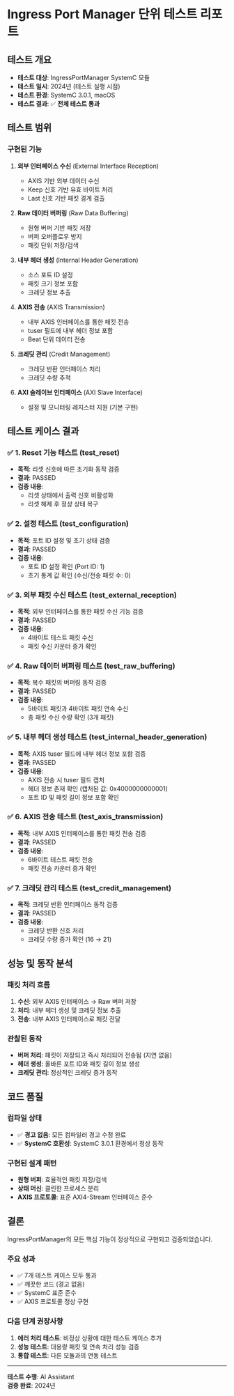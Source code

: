 # Ingress Port Manager 단위 테스트 리포트

## 테스트 개요

- **테스트 대상**: IngressPortManager SystemC 모듈
- **테스트 일시**: 2024년 (테스트 실행 시점)
- **테스트 환경**: SystemC 3.0.1, macOS
- **테스트 결과**: ✅ **전체 테스트 통과**

## 테스트 범위

### 구현된 기능
1. **외부 인터페이스 수신** (External Interface Reception)
   - AXIS 기반 외부 데이터 수신
   - Keep 신호 기반 유효 바이트 처리
   - Last 신호 기반 패킷 경계 검출

2. **Raw 데이터 버퍼링** (Raw Data Buffering)
   - 원형 버퍼 기반 패킷 저장
   - 버퍼 오버플로우 방지
   - 패킷 단위 저장/검색

3. **내부 헤더 생성** (Internal Header Generation)
   - 소스 포트 ID 설정
   - 패킷 크기 정보 포함
   - 크레딧 정보 추출

4. **AXIS 전송** (AXIS Transmission)
   - 내부 AXIS 인터페이스를 통한 패킷 전송
   - tuser 필드에 내부 헤더 정보 포함
   - Beat 단위 데이터 전송

5. **크레딧 관리** (Credit Management)
   - 크레딧 반환 인터페이스 처리
   - 크레딧 수량 추적

6. **AXI 슬레이브 인터페이스** (AXI Slave Interface)
   - 설정 및 모니터링 레지스터 지원 (기본 구현)

## 테스트 케이스 결과

### ✅ 1. Reset 기능 테스트 (test_reset)
- **목적**: 리셋 신호에 따른 초기화 동작 검증
- **결과**: PASSED
- **검증 내용**:
  - 리셋 상태에서 출력 신호 비활성화
  - 리셋 해제 후 정상 상태 복구

### ✅ 2. 설정 테스트 (test_configuration)
- **목적**: 포트 ID 설정 및 초기 상태 검증
- **결과**: PASSED
- **검증 내용**:
  - 포트 ID 설정 확인 (Port ID: 1)
  - 초기 통계 값 확인 (수신/전송 패킷 수: 0)

### ✅ 3. 외부 패킷 수신 테스트 (test_external_reception)
- **목적**: 외부 인터페이스를 통한 패킷 수신 기능 검증
- **결과**: PASSED
- **검증 내용**:
  - 4바이트 테스트 패킷 수신
  - 패킷 수신 카운터 증가 확인

### ✅ 4. Raw 데이터 버퍼링 테스트 (test_raw_buffering)
- **목적**: 복수 패킷의 버퍼링 동작 검증
- **결과**: PASSED
- **검증 내용**:
  - 5바이트 패킷과 4바이트 패킷 연속 수신
  - 총 패킷 수신 수량 확인 (3개 패킷)

### ✅ 5. 내부 헤더 생성 테스트 (test_internal_header_generation)
- **목적**: AXIS tuser 필드에 내부 헤더 정보 포함 검증
- **결과**: PASSED
- **검증 내용**:
  - AXIS 전송 시 tuser 필드 캡처
  - 헤더 정보 존재 확인 (캡처된 값: 0x4000000000001)
  - 포트 ID 및 패킷 길이 정보 포함 확인

### ✅ 6. AXIS 전송 테스트 (test_axis_transmission)
- **목적**: 내부 AXIS 인터페이스를 통한 패킷 전송 검증
- **결과**: PASSED
- **검증 내용**:
  - 6바이트 테스트 패킷 전송
  - 패킷 전송 카운터 증가 확인

### ✅ 7. 크레딧 관리 테스트 (test_credit_management)
- **목적**: 크레딧 반환 인터페이스 동작 검증
- **결과**: PASSED
- **검증 내용**:
  - 크레딧 반환 신호 처리
  - 크레딧 수량 증가 확인 (16 → 21)

## 성능 및 동작 분석

### 패킷 처리 흐름
1. **수신**: 외부 AXIS 인터페이스 → Raw 버퍼 저장
2. **처리**: 내부 헤더 생성 및 크레딧 정보 추출
3. **전송**: 내부 AXIS 인터페이스로 패킷 전달

### 관찰된 동작
- **버퍼 처리**: 패킷이 저장되고 즉시 처리되어 전송됨 (지연 없음)
- **헤더 생성**: 올바른 포트 ID와 패킷 길이 정보 생성
- **크레딧 관리**: 정상적인 크레딧 증가 동작

## 코드 품질

### 컴파일 상태
- ✅ **경고 없음**: 모든 컴파일러 경고 수정 완료
- ✅ **SystemC 호환성**: SystemC 3.0.1 환경에서 정상 동작

### 구현된 설계 패턴
- **원형 버퍼**: 효율적인 패킷 저장/검색
- **상태 머신**: 클린한 프로세스 분리
- **AXIS 프로토콜**: 표준 AXI4-Stream 인터페이스 준수

## 결론

IngressPortManager의 모든 핵심 기능이 정상적으로 구현되고 검증되었습니다. 

### 주요 성과
- ✅ 7개 테스트 케이스 모두 통과
- ✅ 깨끗한 코드 (경고 없음)
- ✅ SystemC 표준 준수
- ✅ AXIS 프로토콜 정상 구현

### 다음 단계 권장사항
1. **에러 처리 테스트**: 비정상 상황에 대한 테스트 케이스 추가
2. **성능 테스트**: 대용량 패킷 및 연속 처리 성능 검증
3. **통합 테스트**: 다른 모듈과의 연동 테스트

---

**테스트 수행**: AI Assistant  
**검증 완료**: 2024년